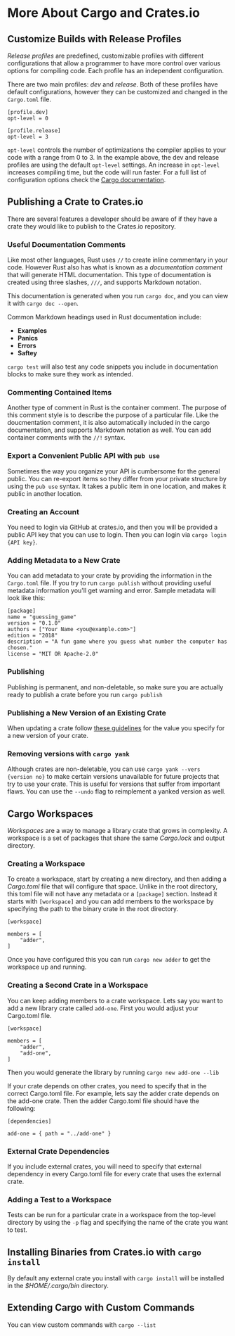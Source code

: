 # More About Cargo and Crates.io

## Customize Builds with Release Profiles

*Release profiles* are predefined, customizable profiles with different configurations that allow a programmer to have more control over various options for compiling code. Each profile has an independent configuration.

There are two main profiles: *dev* and *release*. Both of these profiles have default configurations, however they can be customized and changed in the `Cargo.toml` file.

```
[profile.dev]
opt-level = 0

[profile.release]
opt-level = 3
```

`opt-level` controls the number of optimizations the compiler applies to your code with a range from 0 to 3. In the example above, the dev and release profiles are using the default `opt-level` settings. An increase in `opt-level` increases compiling time, but the code will run faster. For a full list of configuration options check the [Cargo documentation](https://doc.rust-lang.org/cargo/).

## Publishing a Crate to Crates.io

There are several features a developer should be aware of if they have a crate they would like to publish to the Crates.io repository.

### Useful Documentation Comments

Like most other languages, Rust uses `//` to create inline commentary in your code. However Rust also has what is known as a *documentation comment* that will generate HTML documentation. This type of documentation is created using three slashes, `///`, and supports Markdown notation.

This documentation is generated when you run `cargo doc`, and you can view it with `cargo doc --open`.

Common Markdown headings used in Rust documentation include:

- **Examples**
- **Panics**
- **Errors**
- **Saftey**

`cargo test` will also test any code snippets you include in documentation blocks to make sure they work as intended.

### Commenting Contained Items

Another type of comment in Rust is the container comment. The purpose of this comment style is to describe the purpose of a particular file. Like the doucmentation comment, it is also automatically included in the cargo documentation, and supports Markdown notation as well. You can add container comments with the `//!` syntax.

### Export a Convenient Public API with `pub use`

Sometimes the way you organize your API is cumbersome for the general public. You can re-export items so they differ from your private structure by using the `pub use` syntax. It takes a public item in one location, and makes it public in another location.

### Creating an Account

You need to login via GitHub at crates.io, and then you will be provided a public API key that you can use to login. Then you can login via `cargo login {API key}`.

### Adding Metadata to a New Crate

You can add metadata to your crate by providing the information in the `Cargo.toml` file. If you try to run `cargo publish` without providing useful metadata information you'll get warning and error. Sample metadata will look like this:

```
[package]
name = "guessing_game"
version = "0.1.0"
authors = ["Your Name <you@example.com>"]
edition = "2018"
description = "A fun game where you guess what number the computer has chosen."
license = "MIT OR Apache-2.0"
```

### Publishing 

Publishing is permanent, and non-deletable, so make sure you are actually ready to publish a crate before you run `cargo publish`

### Publishing a New Version of an Existing Crate

When updating a crate follow [these guidelines](https://semver.org/) for the value you specify for a new version of your crate.

### Removing versions with `cargo yank`

Although crates are non-deletable, you can use `cargo yank --vers {version no}` to make certain versions unavailable for future projects that try to use your crate. This is useful for versions that suffer from important flaws. You can use the `--undo` flag to reimplement a yanked version as well.

## Cargo Workspaces

*Workspaces* are a way to manage a library crate that grows in complexity. A workspace is a set of packages that share the same *Cargo.lock* and output directory.

### Creating a Workspace

To create a workspace, start by creating a new directory, and then adding a *Cargo.toml* file that will configure that space. Unlike in the root directory, this toml file will not have any metadata or a `[package]` section. Instead it starts with `[workspace]` and you can add members to the workspace by specifying the path to the binary crate in the root directory.

```
[workspace]

members = [
    "adder",
]
```

Once you have configured this you can run `cargo new adder` to get the workspace up and running.

### Creating a Second Crate in a Workspace

You can keep adding members to a crate workspace. Lets say you want to add a new library crate called `add-one`. First you would adjust your Cargo.toml file.

```
[workspace]

members = [
    "adder",
    "add-one",
]
```

Then you would generate the library by running `cargo new add-one --lib`

If your crate depends on other crates, you need to specify that in the correct Cargo.toml file. For example, lets say the adder crate depends on the add-one crate. Then the adder Cargo.toml file should have the following:

```
[dependencies]

add-one = { path = "../add-one" }
```

### External Crate Dependencies

If you include external crates, you will need to specify that external dependency in every Cargo.toml file for every crate that uses the external crate.

### Adding a Test to a Workspace

Tests can be run for a particular crate in a workspace from the top-level directory by using the `-p` flag and specifying the name of the crate you want to test.

## Installing Binaries from Crates.io with `cargo install`

By default any external crate you install with `cargo install` will be installed in the *$HOME/.cargo/bin* directory.

## Extending Cargo with Custom Commands

You can view custom commands with `cargo --list`

